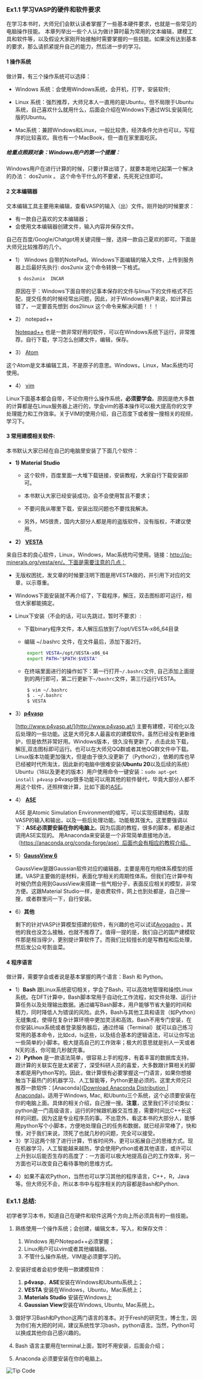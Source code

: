 ### Ex1.1 学习VASP的硬件和软件要求



在学习本书时，大师兄们会默认读者掌握了一些基本硬件要求，也就是一些常见的电脑操作技能。 本章列举出一些个人认为做计算时最为常用的文本编辑，建模工具和软件等，以及假设大家刚开始接触时需要掌握的一些技能。如果没有达到基本的要求，那么请抓紧提升自己的能力，然后进一步的学习。



#### 1 操作系统

做计算，有三个操作系统可以选择：

- Windows 系统：会使用Windows系统，会开机，打字，安装软件;
- Linux 系统：强烈推荐，大师兄本人一直用的是Ubuntu，但不局限于Ubuntu系统，自己喜欢什么就用什么，后面会介绍在Windows下通过WSL安装简化版的Ubuntu。

- Mac系统：兼顾Windows和Linux，一般比较贵，经济条件允许也可以，写程序的比较喜欢。我也有一个MacBook，但一直在家里面吃灰。


##### 给重点照顾对象：Windows用户的第一个提醒：

Windows用户在进行计算的时候，只要计算出错了，就要本能地记起第一个解决的办法： dos2unix 。 这个命令干什么的不要紧，先死死记住即可。



#### **2 文本编辑器**

文本编辑工具主要用来编辑，查看VASP的输入（出）文件。刚开始的时候要求：

* 有一款自己喜欢的文本编辑器；
* 会使用文本编辑器创建文件，输入内容并保存文件。

自己在百度/Google/Chatgpt用关键词搜一搜，选择一款自己夏欢的即可。下面是大师兄比较推荐的几个。

* 1） Windows 自带的NotePad。Windows下面编辑的输入文件，上传到服务器上后最好先执行: dos2unix 这个命令转换一下格式。

   ```bash
    $ dos2unix  INCAR
   ```


  原因在于：Windows下面自带的记事本保存的文件与linux下的文件格式不匹配，提交任务的时候经常出问题，因此，对于Windows用户来说，如计算出错了，一定要首先想到 dos2linux 这个命令来解决问题！！！

* 2） notepad++

  [ Notepad++](https://notepad-plus-plus.org/downloads/) 也是一款非常好用的软件，可以在Windows系统下运行，非常推荐。自行下载，学习怎么创建文件，编辑，保存。

* 3） [Atom](https://atom.io/) 

​	这个Atom是文本编辑工具，不是原子的意思。Windows，Linux，Mac系统均可使用。

* 4） [vim](https://www.vim.org/) 

Linux下面基本都会自带，不论你用什么操作系统，**必须要学会**。原因是绝大多数的计算都是在Linux服务器上进行的，学会vim的基本操作可以极大提高你的文字处理能力和工作效率。关于VIM的使用介绍，自己百度下或者搜一搜相关的视频，学习下。


#### 3 **常用建模相关软件:**

本书默认大家已经在自己的电脑里安装了下面几个软件：

* **1) Material Studio** 

  * 这个软件，百度里面一大堆下载链接，安装教程，大家自行下载安装即可。

  *  本书默认大家已经安装成功，会不会使用暂且不要求；

  * 不要问我从哪里下载，安装出现问题也不要找我解决。

  * 另外，MS很贵，国内大部分人都是用的盗版软件，没有版权，不建议使用。

* **2） [VESTA](http://jp-minerals.org/vesta/en/)**  

来自日本的良心软件，Linux，Windows，Mac系统均可使用。链接：http://jp-minerals.org/vesta/en/。下面是需要注意的几点：

* 无版权困扰，发文章的时候要注明下图是用VESTA做的，并引用下对应的文章，以示尊重。

* Windows下面安装就不再介绍了，下载程序，解压，双击图标即可运行，相信大家都能搞定。

* Linux下安装（不会的话，可以先跳过，暂时不要求）: 

  - 下载binary程序文件，本人解压后放到了/opt/VESTA-x86_64目录

  - 编辑 ~/.bashrc 文件，在文件最后，添加下面2行。

     ```bash
      export VESTA=/opt/VESTA-x86_64 
      export PATH="$PATH:$VESTA"
      ```

  - 在终端里面进行的操作如下：第一行打开`~/.bashrc`文件, 自己添加上面提到的两行即可，第二行更新下`~/bashrc`文件，第三行运行VESTA。

     ```bash
      $ vim ~/.bashrc
      $ . ~/.bashrc
      $ VESTA
      ```

* 3）[**p4vasp**](http://www.p4vasp.at)

  [http://www.p4vasp.at/](http://www.p4vasp.at/)  主要有建模，可视化以及后处理的一些功能。这是大师兄本人最喜欢的建模软件。虽然已经没有更新维护，但是依然非常好用。Windows版本，很久没有更新了，点击此处下载，解压,双击图标即可运行。也可以在大师兄QQ群或者其他QQ群文件中下载。 Linux版本功能更加强大，但是由于很久没更新了（Python2），依赖的库也早已经被时代所淘汰，因此新的电脑中很难安装(**Ubuntu 20**以及后续的系统） Ubuntu（18以及更老的版本）用户使用命令一键安装：`sudo apt-get install p4vasp`  p4vasp很多功能可以用其他的软件替代，毕竟大部分人都不用这个软件，还照样做计算，比如下面的[ASE](https://wiki.fysik.dtu.dk/ase/index.html)。

* 4） **[ASE](https://wiki.fysik.dtu.dk/ase/index.html)**

  ASE 是Atomic Simulation Environment的缩写，可以实现搭建结构，读取VASP的输入和输出，以及一些后处理功能。功能极其强大。这里要强调以下：**ASE必须要安装在你的电脑上**。因为后面的教程，很多的脚本，都是通过调用ASE实现的。 用Anaconda来安装是一个非常简单直接地办法，（https://anaconda.org/conda-forge/ase）后面也会有相应的教程介绍。

* 5）[**GaussView 6** ](https://gaussian.com/gaussview6/)

  GaussView是跟Gaussian软件对应的编辑器，主要是用在均相体系模型的搭建。VASP主要做的是材料，表面化学相关的周期性体系。但我们在计算中有时候仍然会用到GaussView来搭建一些气相分子，表面反应相关的模型，非常方便。这跟Material Studio一样，是收费软件，网上也到处都是，自己搜一搜，或者群里问一下，自行安装。

* 6）**其他**

  剩下的针对VASP计算模型搭建的软件，有兴趣的也可以试试[Avogadro](https://avogadro.cc) 。其他的我也没怎么接触，也就不推荐了。值得一提的是，我们自己的国产建模软件那是相当得少，更别提计算软件了。而我们比较擅长的是写教程和后处理，然后发公众号割韭菜。

#### 4  程序语言

做计算，需要学会或者说是基本掌握的两个语言：Bash 和 Python。 

* 1）**Bash** 跟Linux系统密切相关，学会了Bash，可以高效地管理和操控Linux系统。在DFT计算中，Bash脚本常用于自动化工作流程，如文件处理、运行计算任务以及处理输出数据。通过编写Bash脚本，用户能够节省大量的时间和精力，同时降低人为错误的风险。此外，Bash与其他工具和语言（如Python）无缝集成，使得在复杂计算环境中更加灵活和高效。Bash不用专门安装，在你安装Linux系统或者登录服务器后，通过终端（Terminal）就可以自己练习常用的基本命令，比如cd，ls这些，以及结合基本的逻辑语法，可以让你写出一些简单的小脚本。极大提高自己的工作效率；极大的意思就是别人一天或者N天的活，你可能几秒就完事。
* 2）**Python** 是一款语法简单，很容易上手的程序，有着丰富的数据库支持，跟计算的关联实在是太紧密了，深受科研人员的喜爱，大多数跟计算相关的脚本都是用Python写的。因此，做计算很有必要掌握这一门语言，如果你想接触当下最热门的机器学习、人工智能等，Python更是必须的。这里大师兄只推荐一款软件：[Anaconda]([Download Anaconda Distribution | Anaconda](https://www.anaconda.com/download))。适用于Windows, Mac, 和Ubuntu三个系统，这个必须要安装在你的电脑上面。具体的相关介绍，自己搜一搜。**注意**，这里我们不讨论类似：python是一门高级语言，运行的时候跟机器交互性差，需要时间比C++长这样的问题。因为这是专业程序员的事。不出意外，看这本书的大部分人，能够用python写个小脚本，方便地处理自己的任务和数据，就已经非常棒了，快和慢，对于我们来说，顶死了也就几秒的问题，完全可以接受。
* 3）学习这两个除了进行计算，节省时间外，更可以拓展自己的思维方式。现在机器学习，人工智能越来越热，学会使用Python或者其他语言，或许可以上升到以后能否生存的高度了：一方面可以极大地提高自己的工作效率，另一方面也可以改变自己看待事物的思维方式。

- 4）如果不喜欢Python，当然也可以学习其他的程序语言，C++，R，Java等。但大师兄不会，所以本书中与程序相关的内容都是Bash和Python.



### **Ex1.1 总结:** 

初学者学习本书，知道自己在硬件和软件这两个方向上所必须具有的一些技能。

1. 熟练使用一个操作系统；会创建，编辑文本，写入，和保存文件：

   1. Windows 用户Notepad++必须掌握；
   2. Linux用户可以vim或者其他编辑器。
   3. 不管什么操作系统，VIM是必须要学习的。

2. 安装好或者会初步使用一款建模软件：
   1. **p4vasp**，**ASE**安装在Windows和Ubuntu系统上；
   2. **VESTA** 安装在Windows，Ubuntu，Mac系统上；
   3. **Materials Studio** 安装在Windows上
   4. **Gaussian View**安装在Windows, Ubuntu, Mac系统上。

3.  做好学习Bash和Python这两门语言的准本。对于Fresh的研究生，博士生，因为你们有大把的时间，建议系统性学习bash，python语言。当然，Python可以换成其他你自己感兴趣的。

   1. Bash 语言主要用在terminal上面，暂时不用安装，后面会介绍；

   2. Anaconda 必须要安装在你的电脑上。

![Tip Code](figs/Tip_Code.png)
